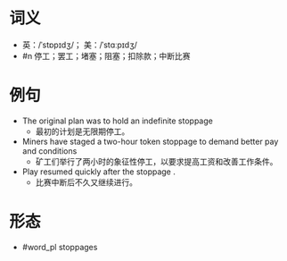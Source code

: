 # 词义
- 英：/ˈstɒpɪdʒ/； 美：/ˈstɑːpɪdʒ/
- #n 停工；罢工；堵塞；阻塞；扣除款；中断比赛
# 例句
- The original plan was to hold an indefinite stoppage
	- 最初的计划是无限期停工。
- Miners have staged a two-hour token stoppage to demand better pay and conditions
	- 矿工们举行了两小时的象征性停工，以要求提高工资和改善工作条件。
- Play resumed quickly after the stoppage .
	- 比赛中断后不久又继续进行。
# 形态
- #word_pl stoppages
